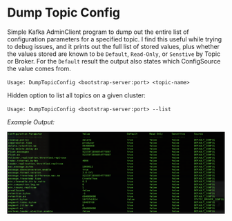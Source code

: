 # Dump Topic Config

Simple Kafka AdminClient program to dump out the entire list of configuration parameters for a specified topic.  I find this useful while trying to debug issues, and it prints out the full list of stored values, plus whether the values stored are known to be `Default`, `Read-Only`, or `Senstive` by Topic or Broker.  For the `Default` result the output also states which ConfigSource the value comes from.

`Usage: DumpTopicConfig <bootstrap-server:port> <topic-name>`

Hidden option to list all topics on a given cluster:

`Usage: DumpTopicConfig <bootstrap-server:port> --list`


*Example Output:*

![alt text](examples/DumpTopicConfigOutput.png)
